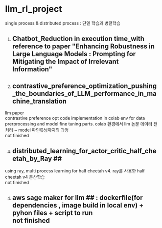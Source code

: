 # llm_rl_project
single process &amp; distributed process : 단일 학습과 병렬학습

1) ## Chatbot_Reduction in execution time_with reference to paper "Enhancing Robustness in Large Language Models : Prompting for Mitigating the Impact of Irrelevant Information" ##

2) ## contrastive_preference_optimization_pushing_the_boundaries_of_LLM_performance_in_machine_translation ##
llm paper<br> contrastive preference opt code implementation in colab env for data prerprocessing and model fine tuning parts. colab 환경에서 llm 논문 데이터 전처리 ~ model 파인튜닝까지의 과정<br> not finished

4) ## distributed_learning_for_actor_critic_half_cheetah_by_Ray ## <br>
using ray, multi process learning for half cheetah v4. ray를 사용한 half cheetah v4 분산학습<br> not finished

4) ## aws sage maker for llm ## : dockerfile(for dependencies , image build in local env) + pyhon files + script to run<br> not finished 


